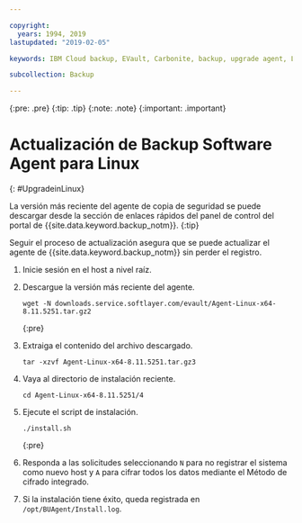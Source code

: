 ```yaml
---

copyright:
  years: 1994, 2019
lastupdated: "2019-02-05"

keywords: IBM Cloud backup, EVault, Carbonite, backup, upgrade agent, Linux

subcollection: Backup

---
```

{:pre: .pre}
{:tip: .tip}
{:note: .note}
{:important: .important}

# Actualización de Backup Software Agent para Linux
{: #UpgradeinLinux}

La versión más reciente del agente de copia de seguridad se puede descargar desde la sección de enlaces rápidos del panel de control del portal de {{site.data.keyword.backup_notm}}.
{:tip}

Seguir el proceso de actualización asegura que se puede actualizar el agente de {{site.data.keyword.backup_notm}} sin perder el registro.

1. Inicie sesión en el host a nivel raíz.
2. Descargue la versión más reciente del agente.
   ```
   wget -N downloads.service.softlayer.com/evault/Agent-Linux-x64-8.11.5251.tar.gz2
   ```
   {:pre}

3. Extraiga el contenido del archivo descargado.

   ```
   tar -xzvf Agent-Linux-x64-8.11.5251.tar.gz3
   ```
4. Vaya al directorio de instalación reciente.
   ```
   cd Agent-Linux-x64-8.11.5251/4
   ```

5. Ejecute el script de instalación.
   ```
   ./install.sh
   ```
   {:pre}

6. Responda a las solicitudes seleccionando `N` para no registrar el sistema como nuevo host y `A` para cifrar todos los datos mediante el Método de cifrado integrado.

7. Si la instalación tiene éxito, queda registrada en `/opt/BUAgent/Install.log`.
